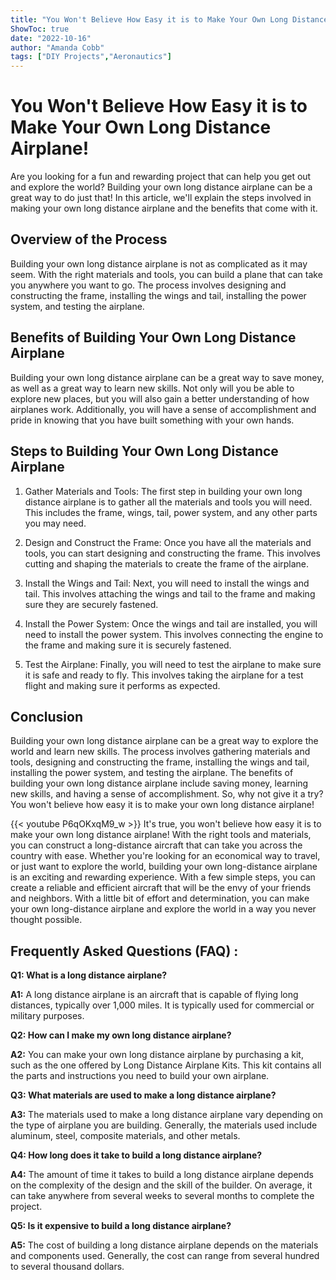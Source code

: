 ```yaml
---
title: "You Won't Believe How Easy it is to Make Your Own Long Distance Airplane!"
ShowToc: true 
date: "2022-10-16"
author: "Amanda Cobb" 
tags: ["DIY Projects","Aeronautics"]
---
```

# You Won't Believe How Easy it is to Make Your Own Long Distance Airplane!

Are you looking for a fun and rewarding project that can help you get out and explore the world? Building your own long distance airplane can be a great way to do just that! In this article, we'll explain the steps involved in making your own long distance airplane and the benefits that come with it. 

## Overview of the Process

Building your own long distance airplane is not as complicated as it may seem. With the right materials and tools, you can build a plane that can take you anywhere you want to go. The process involves designing and constructing the frame, installing the wings and tail, installing the power system, and testing the airplane. 

## Benefits of Building Your Own Long Distance Airplane

Building your own long distance airplane can be a great way to save money, as well as a great way to learn new skills. Not only will you be able to explore new places, but you will also gain a better understanding of how airplanes work. Additionally, you will have a sense of accomplishment and pride in knowing that you have built something with your own hands. 

## Steps to Building Your Own Long Distance Airplane

1. Gather Materials and Tools: The first step in building your own long distance airplane is to gather all the materials and tools you will need. This includes the frame, wings, tail, power system, and any other parts you may need. 

2. Design and Construct the Frame: Once you have all the materials and tools, you can start designing and constructing the frame. This involves cutting and shaping the materials to create the frame of the airplane. 

3. Install the Wings and Tail: Next, you will need to install the wings and tail. This involves attaching the wings and tail to the frame and making sure they are securely fastened. 

4. Install the Power System: Once the wings and tail are installed, you will need to install the power system. This involves connecting the engine to the frame and making sure it is securely fastened. 

5. Test the Airplane: Finally, you will need to test the airplane to make sure it is safe and ready to fly. This involves taking the airplane for a test flight and making sure it performs as expected. 

## Conclusion

Building your own long distance airplane can be a great way to explore the world and learn new skills. The process involves gathering materials and tools, designing and constructing the frame, installing the wings and tail, installing the power system, and testing the airplane. The benefits of building your own long distance airplane include saving money, learning new skills, and having a sense of accomplishment. So, why not give it a try? You won't believe how easy it is to make your own long distance airplane!

{{< youtube P6qOKxqM9_w >}} 
It's true, you won't believe how easy it is to make your own long distance airplane! With the right tools and materials, you can construct a long-distance aircraft that can take you across the country with ease. Whether you're looking for an economical way to travel, or just want to explore the world, building your own long-distance airplane is an exciting and rewarding experience. With a few simple steps, you can create a reliable and efficient aircraft that will be the envy of your friends and neighbors. With a little bit of effort and determination, you can make your own long-distance airplane and explore the world in a way you never thought possible.

## Frequently Asked Questions (FAQ) :
**Q1: What is a long distance airplane?**

**A1:** A long distance airplane is an aircraft that is capable of flying long distances, typically over 1,000 miles. It is typically used for commercial or military purposes. 

**Q2: How can I make my own long distance airplane?**

**A2:** You can make your own long distance airplane by purchasing a kit, such as the one offered by Long Distance Airplane Kits. This kit contains all the parts and instructions you need to build your own airplane. 

**Q3: What materials are used to make a long distance airplane?**

**A3:** The materials used to make a long distance airplane vary depending on the type of airplane you are building. Generally, the materials used include aluminum, steel, composite materials, and other metals. 

**Q4: How long does it take to build a long distance airplane?**

**A4:** The amount of time it takes to build a long distance airplane depends on the complexity of the design and the skill of the builder. On average, it can take anywhere from several weeks to several months to complete the project. 

**Q5: Is it expensive to build a long distance airplane?**

**A5:** The cost of building a long distance airplane depends on the materials and components used. Generally, the cost can range from several hundred to several thousand dollars.





